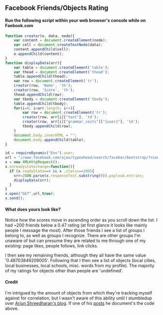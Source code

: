 ## Facebook Friends/Objects Rating

#### Run the following script within your web browser's console while on Faebook.com


```javascript
function creator(o, data, node){
	var content = document.createElement(node);
	var cell = document.createTextNode(data);
	content.appendChild(cell);
	o.appendChild(content);
}
function displayData(arr){
	var table = document.createElement('table');
	var thead = document.createElement('thead');
	table.appendChild(thead);
	var row = document.createElement('tr');
	creator(row, 'Name', 'th');
	creator(row, 'Score', 'th');
	thead.appendChild(row);
	var tbody = document.createElement('tbody');
	table.appendChild(tbody);
	for(i=0; i<arr.length; i++){
		var row = document.createElement('tr');
		creator(row, arr[i]["text"], 'td');
		creator(row, arr[i]["grammar_costs"]["{user}"], 'td');	
		tbody.appendChild(row);
	}
	document.body.innerHTML = "";
	document.body.appendChild(table);
}

id = requireDynamic("Env").user;
url = "//www.facebook.com/ajax/typeahead/search/facebar/bootstrap/?viewer=" + id + "&__a=1";
x = new XMLHttpRequest();
x.onreadystatechange=function(){
  if (x.readyState==4 && x .status==200){
    srr=JSON.parse(x.responseText.substring(9)).payload.entries;
    displayData(srr);
  }
}
x.open("GET",url,true);
x.send();
```

#### What does yours look like?

Notice how the scores move in ascending order as you scroll down the list.  I had ~200 friends below a 0.47 rating (at first glance it looks like mainly people I message the most).  After those friends I see a list of groups I belong to, as well as groups I recognize.  There are other groups I'm unaware of but can presume they are related to me through one of my existing: page likes, people follows, link clicks.

I then see my remaining friends, although they all have the same value '0.48703849209005'.  Following that I then see a list of objects (local cities, local businesses, local schools, misc. words from my profile).  The majority of my ratings for objects other than people are 'undefined'.

#### Credit

I'm intrigued by the amount of objects from which they're tracking myself against for correlation, but I wasn't aware of this ability until I stumbledup over [Arjun Shreedharan's blog](http://arjunsreedharan.org/).  If one of his [posts](http://arjunsreedharan.org/post/65979958297/find-your-facebook-friends-ranking-score) he document's the code above.

